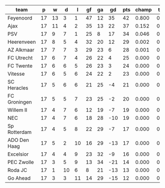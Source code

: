 |     team     | p  | w  | d  | l  | gf | ga | gd  | pts | champ | top2  | top3  | top4  |  5-7  | bot4  | bot3  | bot2  |
|--------------|----|----|----|----|----|----|-----|-----|-------|-------|-------|-------|-------|-------|-------|-------|
| Feyenoord    | 17 | 13 |  3 |  1 | 47 | 12 |  35 |  42 | 0.800 | 0.962 | 0.996 | 0.999 | 0.001 | 0.000 | 0.000 | 0.000|
| Ajax         | 17 | 11 |  4 |  2 | 35 | 13 |  22 |  37 | 0.152 | 0.678 | 0.930 | 0.984 | 0.016 | 0.000 | 0.000 | 0.000|
| PSV          | 17 |  9 |  7 |  1 | 25 |  8 |  17 |  34 | 0.046 | 0.307 | 0.790 | 0.936 | 0.062 | 0.000 | 0.000 | 0.000|
| Heerenveen   | 17 |  8 |  5 |  4 | 32 | 20 |  12 |  29 | 0.002 | 0.038 | 0.176 | 0.557 | 0.402 | 0.000 | 0.000 | 0.000|
| AZ Alkmaar   | 17 |  7 |  7 |  3 | 29 | 23 |   6 |  28 | 0.001 | 0.012 | 0.075 | 0.310 | 0.581 | 0.000 | 0.000 | 0.000|
| FC Utrecht   | 17 |  6 |  7 |  4 | 26 | 22 |   4 |  25 | 0.000 | 0.002 | 0.019 | 0.109 | 0.586 | 0.002 | 0.001 | 0.000|
| FC Twente    | 17 |  6 |  6 |  5 | 26 | 23 |   3 |  24 | 0.000 | 0.001 | 0.006 | 0.040 | 0.411 | 0.010 | 0.004 | 0.001|
| Vitesse      | 17 |  6 |  5 |  6 | 24 | 22 |   2 |  23 | 0.000 | 0.001 | 0.008 | 0.047 | 0.444 | 0.011 | 0.004 | 0.001|
| SC Heracles  | 17 |  5 |  6 |  6 | 21 | 25 |  -4 |  21 | 0.000 | 0.000 | 0.001 | 0.006 | 0.139 | 0.072 | 0.035 | 0.014|
| FC Groningen | 17 |  5 |  5 |  7 | 23 | 25 |  -2 |  20 | 0.000 | 0.000 | 0.001 | 0.008 | 0.165 | 0.064 | 0.031 | 0.012|
| Willem II    | 17 |  4 |  7 |  6 | 12 | 19 |  -7 |  19 | 0.000 | 0.000 | 0.000 | 0.001 | 0.034 | 0.240 | 0.140 | 0.066|
| NEC          | 17 |  4 |  7 |  6 | 18 | 28 | -10 |  19 | 0.000 | 0.000 | 0.000 | 0.001 | 0.042 | 0.240 | 0.139 | 0.066|
| Sp Rotterdam | 17 |  4 |  5 |  8 | 22 | 29 |  -7 |  17 | 0.000 | 0.000 | 0.000 | 0.003 | 0.085 | 0.154 | 0.085 | 0.038|
| ADO Den Haag | 17 |  5 |  2 | 10 | 16 | 29 | -13 |  17 | 0.000 | 0.000 | 0.000 | 0.000 | 0.014 | 0.428 | 0.283 | 0.154|
| Excelsior    | 17 |  4 |  4 |  9 | 23 | 32 |  -9 |  16 | 0.000 | 0.000 | 0.000 | 0.000 | 0.013 | 0.455 | 0.312 | 0.181|
| PEC Zwolle   | 17 |  3 |  5 |  9 | 13 | 34 | -21 |  14 | 0.000 | 0.000 | 0.000 | 0.000 | 0.001 | 0.820 | 0.713 | 0.555|
| Roda JC      | 17 |  1 | 10 |  6 |  8 | 21 | -13 |  13 | 0.000 | 0.000 | 0.000 | 0.000 | 0.003 | 0.730 | 0.599 | 0.421|
| Go Ahead     | 17 |  3 |  3 | 11 | 14 | 29 | -15 |  12 | 0.000 | 0.000 | 0.000 | 0.000 | 0.002 | 0.774 | 0.653 | 0.491|
